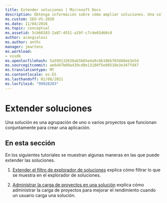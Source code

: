 ```yaml
---
title: Extender soluciones | Microsoft Docs
description: Obtenga información sobre cómo ampliar soluciones. Una solución es una agrupación de uno o varios proyectos que funcionan conjuntamente para crear una aplicación.
ms.custom: SEO-VS-2020
ms.date: 11/04/2016
ms.topic: conceptual
ms.assetid: 5cb60183-2a87-4551-a19f-c7c4e65d60c0
author: acangialosi
ms.author: anthc
manager: jmartens
ms.workload:
- vssdk
ms.openlocfilehash: 5a599132638ab5b65e4a9c6b186bf03488eb3e5d
ms.sourcegitcommit: ae6d47b09a439cd0e13180f5e89510e3e347fd47
ms.translationtype: MT
ms.contentlocale: es-ES
ms.lasthandoff: 02/08/2021
ms.locfileid: "99928203"
---
```

# <a name="extend-solutions"></a>Extender soluciones
Una solución es una agrupación de uno o varios proyectos que funcionan conjuntamente para crear una aplicación.

## <a name="in-this-section"></a>En esta sección
 En los siguientes tutoriales se muestran algunas maneras en las que puede extender las soluciones.

1. [Extender el filtro de explorador de soluciones](../extensibility/extending-the-solution-explorer-filter.md) explica cómo filtrar lo que se muestra en el explorador de soluciones.

2. [Administrar la carga de proyectos en una solución](../extensibility/managing-project-loading-in-a-solution.md) explica cómo administrar la carga de proyectos para mejorar el rendimiento cuando un usuario carga una solución.
